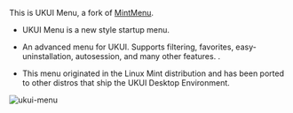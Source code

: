 This is UKUI Menu, a fork of [MintMenu](https://github.com/linuxmint/mintmenu).

  * UKUI Menu is a new style startup menu.

  * An advanced menu for UKUI. Supports filtering, favorites,
    easy-uninstallation, autosession, and many other features.
    .
  * This menu originated in the Linux Mint distribution and has
    been ported to other distros that ship the UKUI Desktop
    Environment.

![ukui-menu](http://www.ukui.org/images/feature_li1.png)
